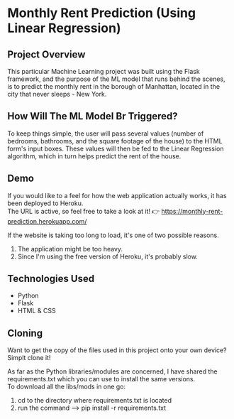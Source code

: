 # Monthly Rent Prediction (Using Linear Regression)

## Project Overview
This particular Machine Learning project was built using the Flask framework, and the purpose of the ML model that runs behind the scenes, is to predict the monthly rent in the borough of Manhattan, located in the city that never sleeps - New York.

## How Will The ML Model Br Triggered?
To keep things simple, the user will pass several values (number of bedrooms, bathrooms, and the square footage of the house) to the HTML form's input boxes. These values will then be fed to the Linear Regression algorithm, which in turn helps predict the rent of the house.

## Demo
If you would like to a feel for how the web application actually works, it has been deployed to Heroku.  
The URL is active, so feel free to take a look at it! 👉 https://monthly-rent-prediction.herokuapp.com/ 
  
If the website is taking too long to load, it's one of two possible reasons.  
1. The application might be too heavy.
2. Since I'm using the free version of Heroku, it's probably slow.

## Technologies Used
* Python
* Flask
* HTML & CSS

## Cloning
Want to get the copy of the files used in this project onto your own device?  
Simplt clone it!  

As far as the Python libraries/modules are concerned, I have shared the requirements.txt which you can use to install the same versions.    
To download all the libs/mods in one go:  
1. cd to the directory where requirements.txt is located
2. run the command --> pip install -r requirements.txt
